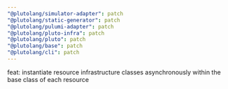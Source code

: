 ```yaml
---
"@plutolang/simulator-adapter": patch
"@plutolang/static-generator": patch
"@plutolang/pulumi-adapter": patch
"@plutolang/pluto-infra": patch
"@plutolang/pluto": patch
"@plutolang/base": patch
"@plutolang/cli": patch
---
```


feat: instantiate resource infrastructure classes asynchronously within the base class of each resource

